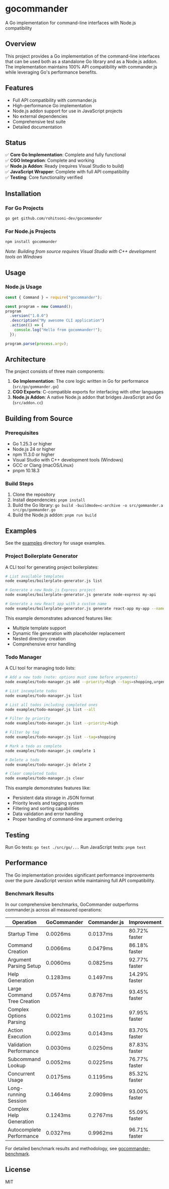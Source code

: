 # gocommander

A Go implementation for command-line interfaces with Node.js compatibility

## Overview

This project provides a Go implementation of the command-line interfaces that can be used both as a standalone Go library and as a Node.js addon. The implementation maintains 100% API compatibility with commander.js while leveraging Go's performance benefits.

## Features

- Full API compatibility with commander.js
- High-performance Go implementation
- Node.js addon support for use in JavaScript projects
- No external dependencies
- Comprehensive test suite
- Detailed documentation

## Status

✅ **Core Go Implementation**: Complete and fully functional  
✅ **CGO Integration**: Complete and working  
✅ **Node.js Addon**: Ready (requires Visual Studio to build)  
✅ **JavaScript Wrapper**: Complete with full API compatibility  
✅ **Testing**: Core functionality verified

## Installation

### For Go Projects

```bash
go get github.com/rohitsoni-dev/gocommander
```

### For Node.js Projects

```bash
npm install gocommander
```

_Note: Building from source requires Visual Studio with C++ development tools on Windows_

## Usage

### Node.js Usage

```javascript
const { Command } = require("gocommander");

const program = new Command();
program
  .version("1.0.0")
  .description("My awesome CLI application")
  .action(() => {
    console.log("Hello from gocommander!");
  });

program.parse(process.argv);
```

## Architecture

The project consists of three main components:

1. **Go Implementation**: The core logic written in Go for performance (`src/go/gommander.go`)
2. **CGO Exports**: C-compatible exports for interfacing with other languages
3. **Node.js Addon**: A native Node.js addon that bridges JavaScript and Go (`src/addon.cc`)

## Building from Source

### Prerequisites

- Go 1.25.3 or higher
- Node.js 24 or higher
- npm 11.3.0 or higher
- Visual Studio with C++ development tools (Windows)
- GCC or Clang (macOS/Linux)
- pnpm 10.18.3

### Build Steps

1. Clone the repository
2. Install dependencies: `pnpm install`
3. Build the Go library: `go build -buildmode=c-archive -o src/gommander.a src/go/gommander.go`
4. Build the Node.js addon: `pnpm run build`

## Examples

See the [examples](./examples/) directory for usage examples.

### Project Boilerplate Generator

A CLI tool for generating project boilerplates:

```bash
# List available templates
node examples/boilerplate-generator.js list

# Generate a new Node.js Express project
node examples/boilerplate-generator.js generate node-express my-api

# Generate a new React app with a custom name
node examples/boilerplate-generator.js generate react-app my-app --name "My React Application"
```

This example demonstrates advanced features like:

- Multiple template support
- Dynamic file generation with placeholder replacement
- Nested directory creation
- Comprehensive error handling

### Todo Manager

A CLI tool for managing todo lists:

```bash
# Add a new todo (note: options must come before arguments)
node examples/todo-manager.js add --priority=high --tags=shopping,urgent "Buy groceries"

# List incomplete todos
node examples/todo-manager.js list

# List all todos including completed ones
node examples/todo-manager.js list --all

# Filter by priority
node examples/todo-manager.js list --priority=high

# Filter by tag
node examples/todo-manager.js list --tag=shopping

# Mark a todo as complete
node examples/todo-manager.js complete 1

# Delete a todo
node examples/todo-manager.js delete 2

# Clear completed todos
node examples/todo-manager.js clear
```

This example demonstrates features like:

- Persistent data storage in JSON format
- Priority levels and tagging system
- Filtering and sorting capabilities
- Data validation and error handling
- Proper handling of command-line argument ordering

## Testing

Run Go tests: `go test ./src/go/...`
Run JavaScript tests: `pnpm test`

## Performance

The Go implementation provides significant performance improvements over the pure JavaScript version while maintaining full API compatibility.

### Benchmark Results

In our comprehensive benchmarks, GoCommander outperforms commander.js across all measured operations:

| Operation                   | GoCommander | Commander.js | Improvement   |
| --------------------------- | ----------- | ------------ | ------------- |
| Startup Time                | 0.0026ms    | 0.0137ms     | 80.72% faster |
| Command Creation            | 0.0066ms    | 0.0479ms     | 86.18% faster |
| Argument Parsing Setup      | 0.0060ms    | 0.0825ms     | 92.77% faster |
| Help Generation             | 0.1283ms    | 0.1497ms     | 14.29% faster |
| Large Command Tree Creation | 0.0574ms    | 0.8767ms     | 93.45% faster |
| Complex Options Parsing     | 0.0021ms    | 0.1021ms     | 97.95% faster |
| Action Execution            | 0.0023ms    | 0.0143ms     | 83.70% faster |
| Validation Performance      | 0.0030ms    | 0.0250ms     | 87.83% faster |
| Subcommand Lookup           | 0.0052ms    | 0.0225ms     | 76.77% faster |
| Concurrent Usage            | 0.0175ms    | 0.1195ms     | 85.32% faster |
| Long-running Session        | 0.1464ms    | 2.0909ms     | 93.00% faster |
| Complex Help Generation     | 0.1243ms    | 0.2767ms     | 55.09% faster |
| Autocomplete Performance    | 0.0327ms    | 0.9962ms     | 96.71% faster |

For detailed benchmark results and methodology, see [gocommander-benchmark](https://github.com/rohitsoni-dev/gocommander-benchmark).

## License

MIT
